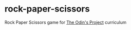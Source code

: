 # rock-paper-scissors
Rock Paper Scissors game for <a href="https://www.theodinproject.com">The Odin's Project<a> curriculum
